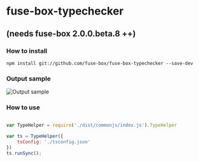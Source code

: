 # fuse-box-typechecker

## (needs fuse-box 2.0.0.beta.8 ++)

### How to install
```npm install git://github.com/fuse-box/fuse-box-typechecker --save-dev```


### Output sample
![Output sample](https://github.com/fuse-box/fuse-box-typechecker/raw/master/image/sampleNew.png "Output sample")


### How to use
```javascript

var TypeHelper = require('./dist/commonjs/index.js').TypeHelper

var ts = TypeHelper({
    tsConfig: './tsconfig.json'
})
ts.runSync();


```



